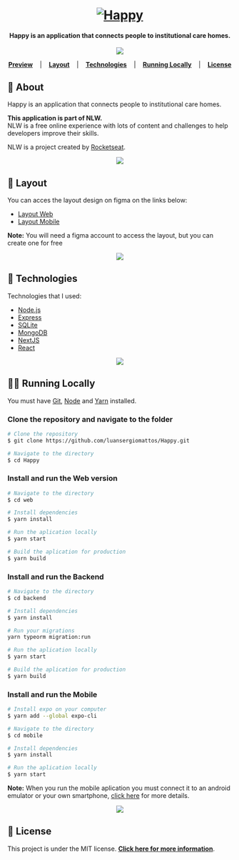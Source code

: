<h1 align="center">
  <a href="https://happy-nlw-web.netlify.app/">	
    <img alt="Happy" title="Happy" src="https://github.com/luansergiomattos/Happy/blob/master/readme/logo.png" />
  </a>
</h1>

<h4 align="center">
  Happy is an application that connects people to institutional care homes.
</h4>

<div align="center">
  <img  src="https://github.com/luansergiomattos/Happy/blob/master/readme/happy.png" />
</div>

<p align="center">
  <a href="#page_facing_up-About"><strong>Preview</strong></a> &nbsp;&nbsp;&nbsp;|&nbsp;&nbsp;&nbsp;
  <a href="#art-Layout"><strong>Layout</strong></a> &nbsp;&nbsp;&nbsp;|&nbsp;&nbsp;&nbsp;
  <a href="#robot-Technologies"><strong>Technologies</strong></a> &nbsp;&nbsp;&nbsp;|&nbsp;&nbsp;&nbsp;
  <a href="#man_technologist-Running-Locally"><strong>Running Locally</strong></a> &nbsp;&nbsp;&nbsp;|&nbsp;&nbsp;&nbsp;
  <a href="#memo-License"><strong>License</strong></a>
</p>

## :page_facing_up: About
Happy is an application that connects people to institutional care homes.

**This application is part of NLW.** <br>
NLW is a free online experience with lots of content and challenges to help developers improve their skills. 

NLW is a project created by [Rocketseat](https://blog.rocketseat.com.br/primeira-next-level-week/).

<div align="center">
  <img  src="https://github.com/luansergiomattos/Happy/blob/master/readme/division.png" />
</div>


## :art: Layout
You can acces the layout design on figma on the links below:
- [Layout Web](https://www.figma.com/file/mDEbnoojksG4w8sOxmudh3/Happy-Web?node-id=0%3A1) 
- [Layout Mobile](https://www.figma.com/file/X27FfVxAgy9f5IFa7ONlph/Happy-Mobile?node-id=0%3A1) 

**Note:** You will need a figma account to access the layout, but you can create one for free 

<div align="center">
  <img  src="https://github.com/luansergiomattos/Happy/blob/master/readme/division.png" />
</div>

## :robot: Technologies
<p>Technologies that I used:</p>

- [Node.js](https://nodejs.org/en/)
- [Express](https://expressjs.com/pt-br/)
- [SQLite](https://www.sqlite.org/index.html)
- [MongoDB](https://www.mongodb.com/)
- [NextJS](https://nextjs.org/)
- [React](https://reactjs.org/)

<div align="center">
  <img  src="https://github.com/luansergiomattos/Happy/blob/master/readme/division.png" />
</div>

## :man_technologist: Running Locally
<p>You must have <a href="https://git-scm.com/book/en/v2/Getting-Started-Installing-Git">Git</a>, <a href="https://nodejs.org/en/">Node</a> and <a href="https://yarnpkg.com/">Yarn</a> installed.

### Clone the repository and navigate to the folder
```bash
# Clone the repository
$ git clone https://github.com/luansergiomattos/Happy.git

# Navigate to the directory
$ cd Happy
```

### Install and run the Web version
```bash
# Navigate to the directory
$ cd web

# Install dependencies
$ yarn install 

# Run the aplication locally
$ yarn start

# Build the aplication for production
$ yarn build
```

### Install and run the Backend
```bash
# Navigate to the directory
$ cd backend

# Install dependencies
$ yarn install

# Run your migrations
yarn typeorm migration:run

# Run the aplication locally
$ yarn start

# Build the aplication for production
$ yarn build
```

### Install and run the Mobile
```bash
# Install expo on your computer
$ yarn add --global expo-cli

# Navigate to the directory
$ cd mobile

# Install dependencies
$ yarn install 

# Run the aplication locally
$ yarn start
```
**Note:** When you run the mobile aplication you must connect it to an android emulator or your own smartphone, [click here](https://medium.com/@webcore1/how-run-expo-for-react-native-on-your-ios-device-and-first-impressions-49882c38763d) for more details.

<div align="center">
  <img  src="https://github.com/luansergiomattos/Happy/blob/master/readme/division.png" />
</div>

## :memo: License
This project is under the MIT license.
**[Click here for more information](https://github.com/luansergiomattos/Happy/blob/master/LICENSE)**.
